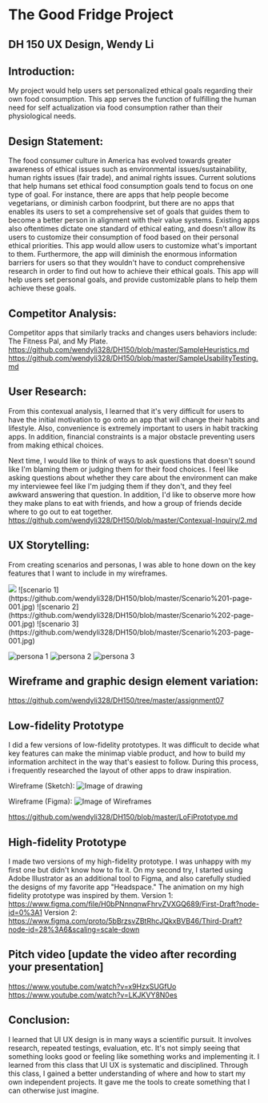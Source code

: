 # The Good Fridge Project
## DH 150 UX Design, Wendy Li

## Introduction: 
My project would help users set personalized ethical goals regarding their own food consumption. This app serves the function of fulfilling the human need for self actualization via food consumption rather than their physiological needs. 

## Design Statement:
The food consumer culture in America has evolved towards greater awareness of ethical issues such as environmental issues/sustainability, human rights issues (fair trade), and animal rights issues. Current solutions that help humans set ethical food consumption goals tend to focus on one type of goal. For instance, there are apps that help people become vegetarians, or diminish carbon foodprint, but there are no apps that enables its users to set a comprehensive set of goals that guides them to become a better person in alignment with their value systems. Existing apps also oftentimes dictate one standard of ethical eating, and doesn't allow its users to customize their consumption of food based on their personal ethical priorities. This app would allow users to customize what's important to them. Furthermore, the app will diminish the enormous information barriers for users so that they wouldn't have to conduct comprehensive research in order to find out how to achieve their ethical goals. This app will help users set personal goals, and provide customizable plans to help them achieve these goals.

## Competitor Analysis: 
Competitor apps that similarly tracks and changes users behaviors include: The Fitness Pal, and My Plate. 
https://github.com/wendyli328/DH150/blob/master/SampleHeuristics.md
https://github.com/wendyli328/DH150/blob/master/SampleUsabilityTesting.md

## User Research:
From this contexual analysis, I learned that it's very difficult for users to have the initial motivation to go onto an app that will change their habits and lifestyle. Also, convenience is extremely important to users in habit tracking apps. In addition, financial constraints is a major obstacle preventing users from making ethical choices.

Next time, I would like to think of ways to ask questions that doesn't sound like I'm blaming them or judging them for their food choices. I feel like asking questions about whether they care about the environment can make my interviewee feel like I'm judging them if they don't, and they feel awkward answering that question. In addition, I'd like to observe more how they make plans to eat with friends, and how a group of friends decide where to go out to eat together.
https://github.com/wendyli328/DH150/blob/master/Contexual-Inquiry/2.md

## UX Storytelling:
From creating scenarios and personas, I was able to hone down on the key features that I want to include in my wireframes. 

<img src=”https://github.com/wendyli328/DH150/blob/master/Scenario%201-page-001.jpg” height=”300px”> 
![scenario 1](https://github.com/wendyli328/DH150/blob/master/Scenario%201-page-001.jpg)
![scenario 2](https://github.com/wendyli328/DH150/blob/master/Scenario%202-page-001.jpg)
![scenario 3](https://github.com/wendyli328/DH150/blob/master/Scenario%203-page-001.jpg) 

![persona 1](https://github.com/wendyli328/DH150/blob/master/Persona%201-page-001.jpg)
![persona 2](https://github.com/wendyli328/DH150/blob/master/Persona%202-page-001.jpg)
![persona 3](https://github.com/wendyli328/DH150/blob/master/Persona%203.jpg)


## Wireframe and graphic design element variation:
https://github.com/wendyli328/DH150/tree/master/assignment07

## Low-fidelity Prototype 
I did a few versions of low-fidelity prototypes. It was difficult to decide what key features can make the minimap viable product, and how to build my information architect in the way that's easiest to follow. During this process, i frequently researched the layout of other apps to draw inspiration. 

Wireframe (Sketch):
![Image of drawing](https://github.com/wendyli328/DH150/blob/master/Screen%20Shot%202020-02-16%20at%203.15.57%20PM.jpg)

Wireframe (Figma):
![Image of Wireframes](https://github.com/wendyli328/DH150/blob/master/Screen%20Shot%202020-02-16%20at%203.11.35%20PM.jpg)

https://github.com/wendyli328/DH150/blob/master/LoFiPrototype.md

## High-fidelity Prototype
I made two versions of my high-fidelity prototype. I was unhappy with my first one but didn't know how to fix it. On my second try, I started using Adobe Illustrator as an additional tool to Figma, and also carefully studied the designs of my favorite app "Headspace." The animation on my high fidelity prototype was inspired by them.
Version 1: https://www.figma.com/file/H0bPNnnqnwFhrvZVXGQ689/First-Draft?node-id=0%3A1
Version 2: https://www.figma.com/proto/5bBrzsvZBtRhcJQkxBVB46/Third-Draft?node-id=28%3A6&scaling=scale-down

## Pitch video [update the video after recording your presentation]
https://www.youtube.com/watch?v=x9HzxSUGfUo
https://www.youtube.com/watch?v=LKJKVY8N0es

## Conclusion:
I learned that UI UX design is in many ways a scientific pursuit. It involves research, repeated testings, evaluation, etc. It's not simply seeing that something looks good or feeling like something works and implementing it. I learned from this class that UI UX is systematic and disciplined. Through this class, I gained a better understanding of where and how to start my own independent projects. It gave me the tools to create something that I can otherwise just imagine. 
